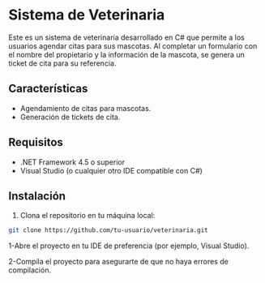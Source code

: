 # Sistema de Veterinaria

Este es un sistema de veterinaria desarrollado en C# que permite a los usuarios agendar citas para sus mascotas. Al completar un formulario con el nombre del propietario y la información de la mascota, se genera un ticket de cita para su referencia.

## Características

- Agendamiento de citas para mascotas.
- Generación de tickets de cita.

## Requisitos

- .NET Framework 4.5 o superior
- Visual Studio (o cualquier otro IDE compatible con C#)

## Instalación

1. Clona el repositorio en tu máquina local:

```bash
git clone https://github.com/tu-usuario/veterinaria.git
```


1-Abre el proyecto en tu IDE de preferencia (por ejemplo, Visual Studio).

2-Compila el proyecto para asegurarte de que no haya errores de compilación.
